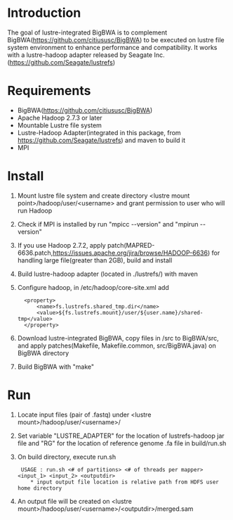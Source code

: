 # Introduction
The goal of lustre-integrated BigBWA is to complement BigBWA(https://github.com/citiususc/BigBWA) to be executed on lustre file system environment to enhance performance and compatibility. It works with a lustre-hadoop adapter released by Seagate Inc.(https://github.com/Seagate/lustrefs)

# Requirements
- BigBWA(https://github.com/citiususc/BigBWA)
- Apache Hadoop 2.7.3 or later
- Mountable Lustre file system
- Lustre-Hadoop Adapter(integrated in this package, from https://github.com/Seagate/lustrefs) and maven to build it
- MPI

# Install
1. Mount lustre file system and create directory \<lustre mount point\>/hadoop/user/\<username\> and grant permission to user who will run Hadoop
2. Check if MPI is installed by run "mpicc --version" and "mpirun --version"
3. If you use Hadoop 2.7.2, apply patch(MAPRED-6636.patch,https://issues.apache.org/jira/browse/HADOOP-6636) for handling large file(greater than 2GB), build and install
4. Build lustre-hadoop adapter (located in ./lustrefs/) with maven
5. Configure hadoop, 
  in <hadoop home>/etc/hadoop/core-site.xml add

         <property>
             <name>fs.lustrefs.shared_tmp.dir</name>
             <value>${fs.lustrefs.mount}/user/${user.name}/shared-tmp</value>
         </property>

6. Download lustre-integrated BigBWA, copy files in /src to BigBWA/src, and apply patches(Makefile, Makefile.common, src/BigBWA.java) on BigBWA directory
7. Build BigBWA with "make"

# Run
1. Locate input files (pair of .fastq)  under \<lustre mount\>/hadoop/user/\<username\>/
2. Set variable "LUSTRE_ADAPTER" for the location of lustrefs-hadoop jar file and "RG" for the location of reference genome .fa file in build/run.sh
3. On build directory, execute run.sh

        USAGE : run.sh <# of partitions> <# of threads per mapper> <input_1> <input_2> <outputdir>
           * input output file location is relative path from HDFS user home directory

4. An output file will be created on \<lustre mount\>/hadoop/user/\<username\>/\<outputdir\>/merged.sam
